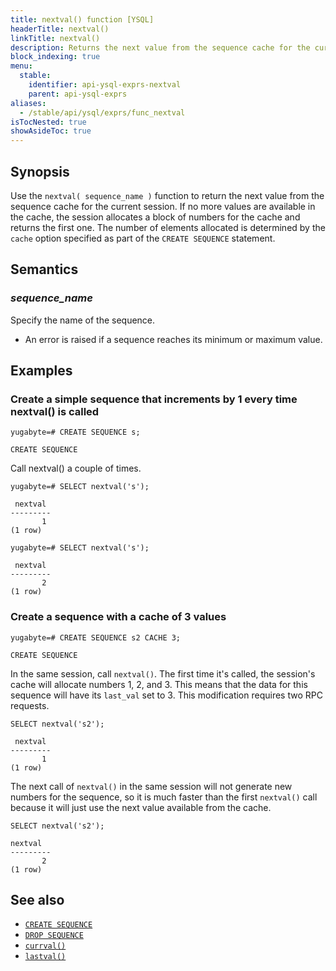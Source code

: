 ```yaml
---
title: nextval() function [YSQL]
headerTitle: nextval()
linkTitle: nextval()
description: Returns the next value from the sequence cache for the current session. 
block_indexing: true
menu:
  stable:
    identifier: api-ysql-exprs-nextval
    parent: api-ysql-exprs
aliases:
  - /stable/api/ysql/exprs/func_nextval
isTocNested: true
showAsideToc: true
---
```


## Synopsis

Use the `nextval( sequence_name )` function to return the next value from the sequence cache for the current session. If no more values are available in the cache, the session allocates a block of numbers for the cache and returns the first one. The number of elements allocated is determined by the `cache` option specified as part of the `CREATE SEQUENCE` statement.

## Semantics

### _sequence_name_

Specify the name of the sequence.

- An error is raised if a sequence reaches its minimum or maximum value.

## Examples

### Create a simple sequence that increments by 1 every time nextval() is called

```plpgsql
yugabyte=# CREATE SEQUENCE s;
```

```
CREATE SEQUENCE
```

Call nextval() a couple of times.

```plpgsql
yugabyte=# SELECT nextval('s');
```

```
 nextval
---------
       1
(1 row)
```

```plpgsql
yugabyte=# SELECT nextval('s');
```

```
 nextval
---------
       2
(1 row)
```

### Create a sequence with a cache of 3 values

```plpgsql
yugabyte=# CREATE SEQUENCE s2 CACHE 3;
```

```
CREATE SEQUENCE
```

In the same session, call `nextval()`. The first time it's called, the session's cache will allocate numbers 1, 2, and 3. This means that the data for this sequence will have its `last_val` set to 3. This modification requires two RPC requests.

```plpgsql
SELECT nextval('s2');
```

```
 nextval
---------
       1
(1 row)
```

The next call of `nextval()` in the same session will not generate new numbers for the sequence, so it is much faster than the first `nextval()` call because it will just use the next value available from the cache.

```plpgsql
SELECT nextval('s2');
```

```
nextval
---------
       2
(1 row)
```

## See also

- [`CREATE SEQUENCE`](../../commands/ddl_create_sequence)
- [`DROP SEQUENCE`](../../commands/ddl_drop_sequence)
- [`currval()`](../func_currval)
- [`lastval()`](../func_lastval)
